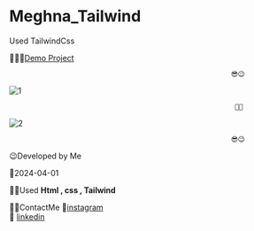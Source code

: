 # Meghna_Tailwind
 Used TailwindCss

 👩‍💻😎[Demo Project](https://fatememohamadian.github.io/Meghna_Tailwind/)

                                                            😎😉  
                                                          
![1](https://github.com/fatemeMohamadian/Meghna_Tailwind/assets/155579918/c3fb2bfe-fddd-41d8-826f-02bac1fbcbcf)

                                                             👩‍💻
![2](https://github.com/fatemeMohamadian/Meghna_Tailwind/assets/155579918/faf7d19f-d44f-4f50-9f77-f54dc56022a2)

                                                            😎😉  

 😉Developed by Me

 📅2024-04-01

 👩‍💻Used **Html , css , Tailwind** 

 📲📞ContactMe 
 🔗[instagram](https://www.instagram.com/fateme_mohamadiian.fed)       
 🔗 [linkedin](https://www.linkedin.com/in/fateme-mohamadian-dev0824)
